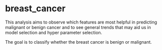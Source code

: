 # breast_cancer


This analysis aims to observe which features are most helpful in predicting malignant or benign cancer and to see general trends that may aid us in model selection and hyper parameter selection. 

The goal is to classify whether the breast cancer is benign or malignant.
